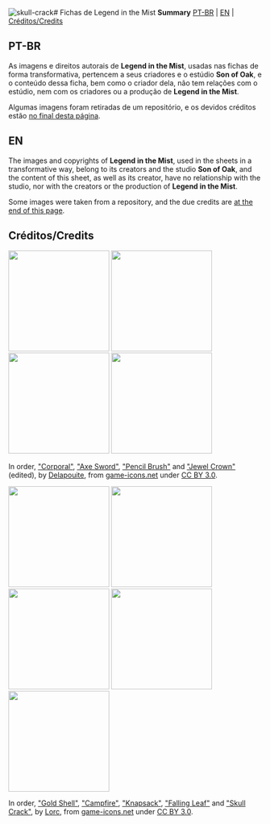 ![skull-crack](https://github.com/user-attachments/assets/72a6eccb-13bf-42a6-8de5-9ddb4caa992e)# Fichas de Legend in the Mist
**Summary**
[PT-BR](https://github.com/VDarkyn/Mist-Ficha/blob/main/README.md#pt-br) | [EN](https://github.com/VDarkyn/Mist-Ficha/blob/main/README.md#en) | [Créditos/Credits](https://github.com/VDarkyn/Mist-Ficha/blob/main/README.md#cr%C3%A9ditoscredits)

## PT-BR
As imagens e direitos autorais de **Legend in the Mist**, usadas nas fichas de forma transformativa, pertencem a seus criadores e o estúdio **Son of Oak**, e o conteúdo dessa ficha, bem como o criador dela, não tem relações com o estúdio, nem com os criadores ou a produção de **Legend in the Mist**.

Algumas imagens foram retiradas de um repositório, e os devidos créditos estão [no final desta página](https://github.com/VDarkyn/Mist-Ficha/blob/main/README.md#cr%C3%A9ditoscredits).


## EN
The images and copyrights of **Legend in the Mist**, used in the sheets in a transformative way, belong to its creators and the studio **Son of Oak**, and the content of this sheet, as well as its creator, have no relationship with the studio, nor with the creators or the production of **Legend in the Mist**.

Some images were taken from a repository, and the due credits are [at the end of this page](https://github.com/VDarkyn/Mist-Ficha/blob/main/README.md#cr%C3%A9ditoscredits).


## Créditos/Credits

<img src="https://github.com/user-attachments/assets/1123860c-fb7b-41e0-8807-40cad75c76cf" data-canonical-src="https://github.com/user-attachments/assets/1123860c-fb7b-41e0-8807-40cad75c76cf" width="200" height="200" /> <img src="https://github.com/user-attachments/assets/444361ca-e28d-4f13-ab08-b69bc1e1657c" data-canonical-src="https://github.com/user-attachments/assets/444361ca-e28d-4f13-ab08-b69bc1e1657c" width="200" height="200" /> <img src="https://github.com/user-attachments/assets/9a471cb7-b5c5-49de-8c06-da56d2399400" data-canonical-src="https://github.com/user-attachments/assets/9a471cb7-b5c5-49de-8c06-da56d2399400" width="200" height="200" /> <img src="https://github.com/user-attachments/assets/13e41215-1e0f-426e-8eab-0b4605ded6ca" data-canonical-src="https://github.com/user-attachments/assets/13e41215-1e0f-426e-8eab-0b4605ded6ca" width="200" height="200" />

In order, ["Corporal"](https://game-icons.net/1x1/delapouite/corporal.html), ["Axe Sword"](https://game-icons.net/1x1/delapouite/axe-sword.html), ["Pencil Brush"](https://game-icons.net/1x1/delapouite/pencil-brush.html) and ["Jewel Crown"](https://game-icons.net/1x1/delapouite/jewel-crown.html) (edited), by [Delapouite](https://delapouite.com/), from [game-icons.net](https://game-icons.net/) under [CC BY 3.0](https://creativecommons.org/licenses/by/3.0/).


<img src="https://github.com/user-attachments/assets/037fe339-1853-4c64-8ee0-9df9aff2a24d" data-canonical-src="https://github.com/user-attachments/assets/037fe339-1853-4c64-8ee0-9df9aff2a24d" width="200" height="200" /> <img src="https://github.com/user-attachments/assets/87f3e2f3-53ba-4a83-85df-f2763ed2b831" data-canonical-src="https://github.com/user-attachments/assets/87f3e2f3-53ba-4a83-85df-f2763ed2b831" width="200" height="200" /> <img src="https://github.com/user-attachments/assets/bb19cebc-031f-4682-ac34-ab471e4b3b2e" data-canonical-src="https://github.com/user-attachments/assets/bb19cebc-031f-4682-ac34-ab471e4b3b2e" width="200" height="200" /> <img src="https://github.com/user-attachments/assets/dfff2a43-9aac-4d36-ad49-4905bae89133" data-canonical-src="https://github.com/user-attachments/assets/dfff2a43-9aac-4d36-ad49-4905bae89133" width="200" height="200" /> <img src="https://github.com/user-attachments/assets/72a6eccb-13bf-42a6-8de5-9ddb4caa992e" data-canonical-src="https://github.com/user-attachments/assets/72a6eccb-13bf-42a6-8de5-9ddb4caa992e" width="200" height="200" />

In order, ["Gold Shell"](https://game-icons.net/1x1/lorc/gold-shell.html), ["Campfire"](https://game-icons.net/1x1/lorc/campfire.html), ["Knapsack"](https://game-icons.net/1x1/lorc/knapsack.html), ["Falling Leaf"](https://game-icons.net/1x1/lorc/falling-leaf.html) and ["Skull Crack"](https://game-icons.net/1x1/lorc/skull-crack.html), by [Lorc](https://lorcblog.blogspot.com/), from [game-icons.net](https://game-icons.net/) under [CC BY 3.0](https://creativecommons.org/licenses/by/3.0/).
